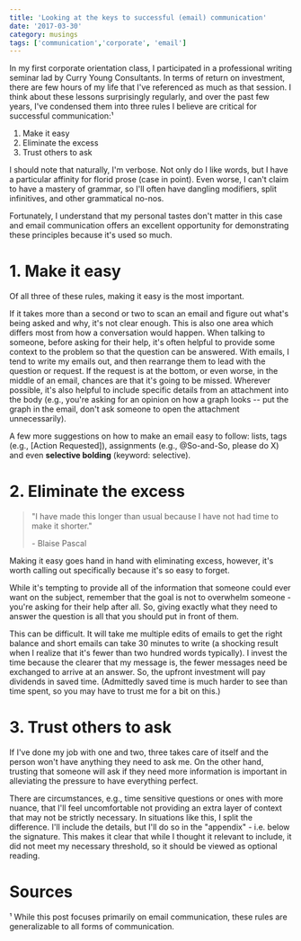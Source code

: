 ```yaml
---
title: 'Looking at the keys to successful (email) communication'
date: '2017-03-30'
category: musings
tags: ['communication','corporate', 'email']
---
```


In my first corporate orientation class, I participated in a professional writing seminar lad by Curry Young Consultants. In terms of return on investment, there are few hours of my life that I've referenced as much as that session. I think about these lessons surprisingly regularly, and over the past few years, I've condensed them into three rules I believe are critical for successful communication:¹

  1. Make it easy
  2. Eliminate the excess
  3. Trust others to ask

I should note that naturally, I'm verbose. Not only do I like words, but I have a particular affinity for florid prose (case in point). Even worse, I can't claim to have a mastery of grammar, so I'll often have dangling modifiers, split infinitives, and other grammatical no-nos.

Fortunately, I understand that my personal tastes don't matter in this case and email communication offers an excellent opportunity for demonstrating these principles because it's used so much.

# 1. Make it easy

Of all three of these rules, making it easy is the most important.

If it takes more than a second or two to scan an email and figure out what's being asked and why, it's not clear enough. This is also one area which differs most from how a conversation would happen. When talking to someone, before asking for their help, it's often helpful to provide some context to the problem so that the question can be answered. With emails, I tend to write my emails out, and then rearrange them to lead with the question or request. If the request is at the bottom, or even worse, in the middle of an email, chances are that it's going to be missed. Wherever possible, it's also helpful to include specific details from an attachment into the body (e.g., you're asking for an opinion on how a graph looks -- put the graph in the email, don't ask someone to open the attachment unnecessarily).

A few more suggestions on how to make an email easy to follow: lists, tags (e.g., [Action Requested]), assignments (e.g., @So-and-So, please do X) and even **selective bolding** (keyword: selective). 

# 2. Eliminate the excess

> "I have made this longer than usual because I have not had time to make it shorter." 
>
> \- Blaise Pascal

Making it easy goes hand in hand with eliminating excess, however, it's worth calling out specifically because it's so easy to forget. 

While it's tempting to provide all of the information that someone could ever want on the subject, remember that the goal is not to overwhelm someone - you're asking for their help after all. So, giving exactly what they need to answer the question is all that you should put in front of them. 

This can be difficult. It will take me multiple edits of emails to get the right balance and short emails can take 30 minutes to write (a shocking result when I realize that it's fewer than two hundred words typically). I invest the time because the clearer that my message is, the fewer messages need be exchanged to arrive at an answer. So, the upfront investment will pay dividends in saved time. (Admittedly saved time is much harder to see than time spent, so you may have to trust me for a bit on this.) 

# 3. Trust others to ask

If I've done my job with one and two, three takes care of itself and the person won't have anything they need to ask me. On the other hand, trusting that someone will ask if they need more information is important in alleviating the pressure to have everything perfect.

There are circumstances, e.g., time sensitive questions or ones with more nuance, that I'll feel uncomfortable not providing an extra layer of context that may not be strictly necessary. In situations like this, I split the difference. I'll include the details, but I'll do so in the "appendix" - i.e. below the signature. This makes it clear that while I thought it relevant to include, it did not meet my necessary threshold, so it should be viewed as optional reading. 

# Sources
¹ While this post focuses primarily on email communication, these rules are generalizable to all forms of communication.